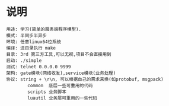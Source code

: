 # 说明
	用途: 学习(简单的服务端程序模型).
	模式: 半同步半异步
	环境: 任意linux64位系统
	编译: 进目录执行 make
	目录: 3rd 第三方工具,可以无视,项目不会直接用到
	启动: ./simple
	测试: telnet 0.0.0.0 9999
	架构: gate模块(网络收发),service模块(业务处理)
	协议: string + \r\n, 可以根据自己的需求来换(如protobuf, msgpack)
			common  底层一些可重用的代码
			scripts 业务脚本
			luautil 业务层可重用的一些代码
	